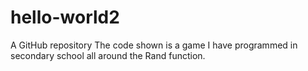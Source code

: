 # hello-world2
A GitHub repository
The code shown is a game I have programmed in secondary school all around the Rand function.
